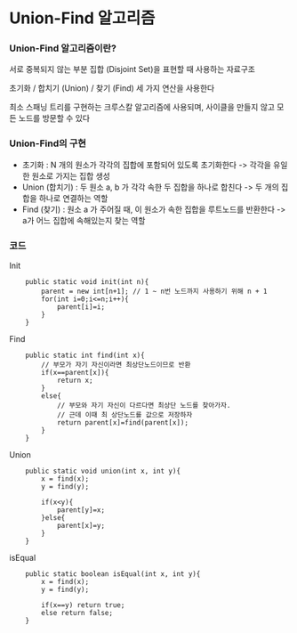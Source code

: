 # Union-Find 알고리즘

### Union-Find 알고리즘이란?
서로 중복되지 않는 부분 집합 (Disjoint Set)을 표현할 때 사용하는 자료구조

초기화 / 합치기 (Union) / 찾기 (Find) 세 가지 연산을 사용한다

최소 스패닝 트리를 구현하는 크루스칼 알고리즘에 사용되며, 사이클을 만들지 않고 모든 노드를 방문할 수 있다

### Union-Find의 구현
- 초기화 : N 개의 원소가 각각의 집합에 포함되어 있도록 초기화한다 -> 각각을 유일한 원소로 가지는 집합 생성
- Union (합치기) : 두 원소 a, b 가 각각 속한 두 집합을 하나로 합친다 -> 두 개의 집합을 하나로 연결하는 역할
- Find (찾기) : 원소 a 가 주어질 때, 이 원소가 속한 집합을 루트노드를 반환한다 -> a가 어느 집합에 속해있는지 찾는 역할 

### 코드
Init
```
    public static void init(int n){
        parent = new int[n+1]; // 1 ~ n번 노드까지 사용하기 위해 n + 1
        for(int i=0;i<=n;i++){
            parent[i]=i;
        }
    }
```

Find
```
    public static int find(int x){
        // 부모가 자기 자신이라면 최상단노드이므로 반환
        if(x==parent[x]){
            return x;
        }
        else{
            // 부모와 자기 자신이 다르다면 최상단 노드를 찾아가자.
            // 근데 이때 최 상단노드를 값으로 저장하자
            return parent[x]=find(parent[x]);
        }
    }
```

Union
```
    public static void union(int x, int y){
        x = find(x);
        y = find(y);

        if(x<y){
            parent[y]=x;
        }else{
            parent[x]=y;
        }
    }
```

isEqual
```
    public static boolean isEqual(int x, int y){
        x = find(x);
        y = find(y);

        if(x==y) return true;
        else return false;
    }
```
